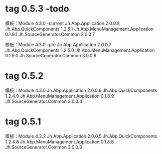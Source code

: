 # tag 0.5.3 -todo

模板：Module 4.3.0 -current
Jh.Abp.Application 2.0.0.8
Jh.Abp.QuickComponents 1.2.5.1
Jh.Abp.MenuManagement.Application 0.1.9.1
Jh.SourceGenerator.Common 3.0.0.7

模板：Module 4.3.0 -pre
Jh.Abp.Application 2.0.0.7
Jh.Abp.QuickComponents 1.2.5.0
Jh.Abp.MenuManagement.Application 0.1.9.0
Jh.SourceGenerator.Common 3.0.0.6

# tag 0.5.2

模板：Module 4.3.0
Jh.Abp.Application 2.0.0.6
Jh.Abp.QuickComponents 1.2.4.9
Jh.Abp.MenuManagement.Application 0.1.8.9
Jh.SourceGenerator.Common 3.0.0.4

# tag 0.5.1

模板：Module 4.2.2
Jh.Abp.Application 2.0.0.5
Jh.Abp.QuickComponents 1.2.4.8
Jh.Abp.MenuManagement.Application 0.1.8.8
Jh.SourceGenerator.Common 3.0.0.3
